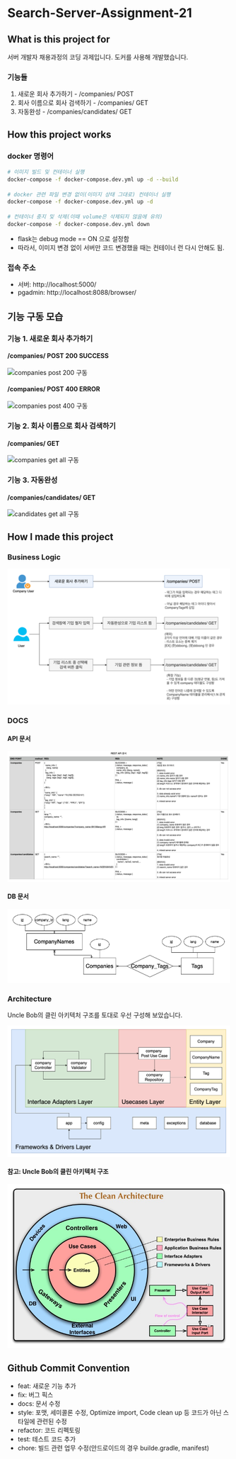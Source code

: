 # Search-Server-Assignment-21

## What is this project for

서버 개발자 채용과정의 코딩 과제입니다.
도커를 사용해 개발했습니다.

### 기능들

1. 새로운 회사 추가하기 - /companies/ POST
2. 회사 이름으로 회사 검색하기 - /companies/ GET
3. 자동완성 - /companies/candidates/ GET

## How this project works

### docker 명령어

```bash
# 이미지 빌드 및 컨테이너 실행
docker-compose -f docker-compose.dev.yml up -d --build

# docker 관련 파일 변경 없이(이미지 상태 그대로) 컨테이너 실행
docker-compose -f docker-compose.dev.yml up -d

# 컨테이너 중지 및 삭제(이때 volume은 삭제되지 않음에 유의)
docker-compose -f docker-compose.dev.yml down

```

-   flask는 debug mode == ON 으로 설정함
-   따라서, 이미지 변경 없이 서버만 코드 변경했을 때는 컨테이너 런 다시 안해도 됨.

### 접속 주소

-   서버: http://localhost:5000/
-   pgadmin: http://localhost:8088/browser/

## 기능 구동 모습

### 기능 1. 새로운 회사 추가하기

#### /companies/ POST 200 SUCCESS

![companies post 200 구동](./imgs/comp_post_200.gif)

#### /companies/ POST 400 ERROR

![companies post 400 구동](./imgs/comp_post_400.gif)

### 기능 2. 회사 이름으로 회사 검색하기

#### /companies/ GET

![companies get all 구동](./imgs/comp_get_all.gif)

### 기능 3. 자동완성

#### /companies/candidates/ GET

![candidates get all 구동](./imgs/cand_get_all.gif)

## How I made this project

### Business Logic

![비즈니스 로직](./imgs/business_logic.png)

### DOCS

#### API 문서

![API문서](./imgs/rest_api_docs.png)

#### DB 문서

![DB문서](./imgs/DB_img.png)

### Architecture

Uncle Bob의 클린 아키텍처 구조를 토대로 우선 구성해 보았습니다.

![architecture](./imgs/architecture.png)

#### 참고: Uncle Bob의 클린 아키텍처 구조

![uncle bob architecture](./imgs/CleanArchitecture.jpg)

## Github Commit Convention

-   feat: 새로운 기능 추가
-   fix: 버그 픽스
-   docs: 문서 수정
-   style: 포맷, 세미콜론 수정, Optimize import, Code clean up 등 코드가 아닌 스타일에 관련된 수정
-   refactor: 코드 리펙토링
-   test: 테스트 코드 추가
-   chore: 빌드 관련 업무 수정(안드로이드의 경우 builde.gradle, manifest)
